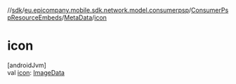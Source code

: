 //[sdk](../../../../index.md)/[eu.epicompany.mobile.sdk.network.model.consumerpsp](../../index.md)/[ConsumerPspResourceEmbeds](../index.md)/[MetaData](index.md)/[icon](icon.md)

# icon

[androidJvm]\
val [icon](icon.md): [ImageData](../../-image-data/index.md)
